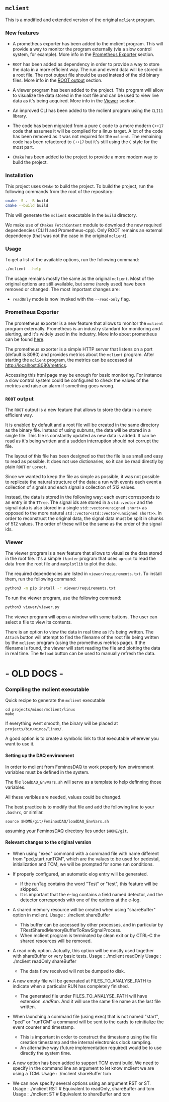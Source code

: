 ## `mclient`

This is a modified and extended version of the original `mclient` program.

### New features

* A prometheus exporter has been added to the mclient program.
  This will provide a way to monitor the program externally (via a slow control system, for example).
  More info in the [Prometheus Exporter](#prometheus-exporter) section.

* `ROOT` has been added as dependency in order to provide a way to store the data in a more efficient way.
  The run and event data will be stored in a root file.
  The root output file should be used instead of the old binary files. More info in the [ROOT output](#root-output)
  section.

* A viewer program has been added to the project. This program will allow to visualize the data stored in the root file
  and can be used to view live data as it's being acquired.
  More info in the [Viewer](#viewer) section.

* An improved CLI has been added to the mclient program using the `CLI11` library.

* The code has been migrated from a pure `C` code to a more modern `C++17` code that assumes it will be compiled for a
  linux target.
  A lot of the code has been removed as it was not required for the `mclient`. The remaining code has been refactored
  to `C++17` but it's still using the `C` style for the most part.

* `CMake` has been added to the project to provide a more modern way to build the project.

### Installation

This project uses `CMake` to build the project. To build the project, run the following commands from the root of the
repository:

```bash
cmake -S . -B build
cmake --build build
```

This will generate the `mclient` executable in the `build` directory.

We make use of `CMakes` `FetchContent` module to download the new required dependencies (CLI11 and Prometheus-cpp).
Only ROOT remains an external dependency (that was not the case in the original `mclient`).

### Usage

To get a list of the available options, run the following command:

```bash
./mclient --help
```

The usage remains mostly the same as the original `mclient`. Most of the original options are still available, but
some (rarely used) have been removed or changed. The most
important changes are:

* `readOnly` mode is now invoked with the `--read-only` flag.

### Prometheus Exporter

The prometheus exporter is a new feature that allows to monitor the `mclient` program externally.
Prometheus is an industry standard for monitoring and alerting, and it's widely used in the industry.
More info about prometheus can be found [here](https://prometheus.io/).

The prometheus exporter is a simple HTTP server that listens on a port (default is 8080) and provides metrics about
the `mclient` program.
After starting the `mclient` program, the metrics can be accessed
at [http://localhost:8080/metrics](http://localhost:8080/metrics).

Accessing this html page may be enough for basic monitoring. For instance a slow control system could be configured to
check the values of the metrics and raise an alarm if something goes wrong.

### `ROOT` output

The `ROOT` output is a new feature that allows to store the data in a more efficient way.

It is enabled by default and a root file will be created in the same directory as the binary file.
Instead of using subruns, the data will be stored in a single file. This file is constantly updated as new data is
added.
It can be read as it's being written and a sudden interruption should not corrupt the file.

The layout of this file has been designed so that the file is as small and easy to read as possible.
It does not use dictionaries, so it can be read directly by plain `ROOT` or `uproot`.

Since we wanted to keep the file as simple as possible, it was not possible to replicate the natural structure of the
data: a run with events each event a collection of signals and each signal a collection of 512 values.

Instead, the data is stored in the following way: each event corresponds to an entry in the `TTree`. The signal ids are
stored in a `std::vector` and the signal data is also stored in a single `std::vector<unsigned short>` as opposed to the
more
natural `std::vector<std::vector<unsigned short>>`.
In order to reconstruct the original data, the signal data must be split in chunks of 512 values.
The order of these will be the same as the order of the signal ids.

### Viewer

The viewer program is a new feature that allows to visualize the data stored in the root file.
It's a simple `tkinter` program that uses `uproot` to read the data from the root file and `matplotlib` to plot the
data.

The required dependencies are listed in `viewer/requirements.txt`. To install them, run the following command:

```bash
python3 -m pip install -r viewer/requirements.txt
```

To run the viewer program, use the following command:

```bash
python3 viewer/viewer.py
```

The viewer program will open a window with some buttons. The user can select a file to view its contents.

There is an option to view the data in real time as it's being written.
The `Attach` button will attempt to find the filename of the root file being written by the `mclient` program (using the
prometheus metrics page).
If the filename is found, the viewer will start reading the file and plotting the data in real time.
The `Reload` button can be used to manually refresh the data.

# - OLD DOCS -

### Compiling the mclient executable

Quick recipe to generate the `mclient` executable

```
cd projects/minos/mclient/linux
make
```

If everything went smooth, the binary will be placed at `projects/bin/minos/linux/`.

A good option is to create a symbolic link to that executable wherever you want to use it.

#### Setting up the DAQ environment

In order to mclient from FeminosDAQ to work properly few environment variables must be defined in the system.

The file `loadDAQ_EnvVars.sh` will serve as a template to help definning those variables.

All these varibles are needed, values could be changed.

The best practice is to modify that file and add the following line to your `.bashrc`, or similar.

```
source $HOME/git/FeminosDAQ/loadDAQ_EnvVars.sh
```

assuming your FeminosDAQ directory lies under `$HOME/git`.

#### Relevant changes to the original version

* When using "exec" command with a command file with name different from "ped,start,runTCM", which are the values to be
  used for pedestal, initialization and TCM, we will be prompted for some run conditions.

* If properly configured, an automatic elog entry will be generated.
    * If the runTag contains the word "Test" or "test", this feature will be skipped.
    * It is important that the e-log contains a field named detector, and the detector corresponds with one of the
      options at the e-log.

* A shared memory resource will be created when using "shareBuffer" option in mclient.
  Usage : ./mclient shareBuffer

    * This buffer can be accessed by other processes, and in particular by TRestSharedMemoryBufferToRawSignalProcess.
    * When mclient program is terminated by clean exit or by CTRL-C the shared resources will be removed.

* A read only option. Actually, this option will be mostly used together with shareBuffer or very basic tests.
  Usage : ./mclient readOnly
  Usage : ./mclient readOnly shareBuffer

    * The data flow received will not be dumped to disk.

* A new empty file will be generated at FILES_TO_ANALYSE_PATH to indicate when a particular RUN has completely finished.

    * The generated file under FILES_TO_ANALYSE_PATH will have extension *.endRun*. And it will use the same file name
      as the last file written.

* When launching a command file (using exec) that is not named "start", "ped" or "runTCM" a command will be sent to the
  cards to reinitialize the event counter and timestamp.
    * This is important in order to construct the timestamp using the file creation timestamp and the internal
      electronics clock sampling.
    * An alternative way (future implementation required) would be to use directly the system time.

* A new option has been added to support TCM event build. We need to specify in the command line an argument to let know
  mclient we are using a TCM.
  Usage : ./mclient shareBuffer tcm

* We can now specify several options using an argument RST or ST.
  Usage : ./mclient RST # Equivalent to readOnly, shareBuffer and tcm
  Usage : ./mclient ST # Equivalent to shareBuffer and tcm
